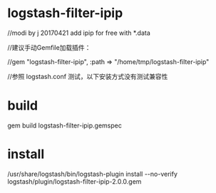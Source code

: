 # logstash-filter-ipip     
//modi by j 20170421 add ipip for free with *.data

//建议手动Gemfile加载插件：

//gem "logstash-filter-ipip", :path => "/home/tmp/logstash-filter-ipip"

//参照 logstash.conf 测试，以下安装方式没有测试兼容性

# build
gem build logstash-filter-ipip.gemspec

# install 
/usr/share/logstash/bin/logstash-plugin install --no-verify logstash/plugin/logstash-filter-ipip-2.0.0.gem


